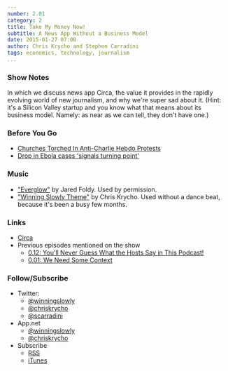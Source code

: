 ```yaml
---
number: 2.01
category: 2
title: Take My Money Now!
subtitle: A News App Without a Business Model
date: 2015-01-27 07:00
author: Chris Krycho and Stephen Carradini
tags: economics, technology, journalism
...
```


### Show Notes

In which we discuss news app Circa, the value it provides in the rapidly
evolving world of new journalism, and why we're super sad about it. (Hint: it's
a Silicon Valley startup and you know what that means about its business model.
Namely: as near as we can tell, they don't have one.)

### Before You Go

  - [Churches Torched In Anti-Charlie Hebdo Protests][churches]
  - [Drop in Ebola cases 'signals turning point'][ebola]

[churches]: //www.huffingtonpost.com/2015/01/17/niger-charlie-hebdo_n_6492054.html
[ebola]: //www.theguardian.com/world/2015/jan/22/drop-in-ebola-cases-signals-turning-point

### Music

  - ["Everglow"](//soundcloud.com/jaredfoldy/everglow-single/s-b3d9z) by 
    Jared Foldy. Used by permission.
  - ["Winning Slowly Theme"](//soundcloud.com/chriskrycho/winning-slowly) 
    by Chris Krycho. Used without a dance beat, because it's been a busy few 
    months.

### Links

  - [Circa](//cir.ca)
  - Previous episodes mentioned on the show
      + [0.12: You'll Never Guess What the Hosts Say in This Podcast!][0.12]
      + [0.01: We Need Some Context][0.01]

[0.01]: //www.winningslowly.org/0.01/
[0.12]: //www.winningslowly.org/0.12/

### Follow/Subscribe

  - Twitter:
      + [@winningslowly](//www.twitter.com/winningslowly)
      + [@chriskrycho](//www.twitter.com/chriskrycho)
      + [@scarradini](//www.twitter.com/scarradini)
  - App.net
      + [@winningslowly](//alpha.app.net/winningslowly)
      + [@chriskrycho](//alpha.app.net/chriskrycho)
  - Subscribe
      + [RSS](//www.winningslowly.org/feed.xml)
      + [iTunes](//itunes.apple.com/us/podcast/winning-slowly/id807603957?mt=2)

